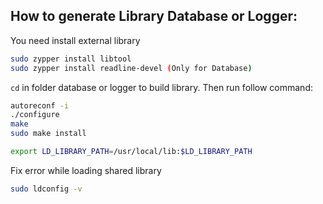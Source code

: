 ## How to generate Library Database or Logger:

You need install external library

```bash
sudo zypper install libtool
sudo zypper install readline-devel (Only for Database)
```

`cd` in folder database or logger to build library. Then run follow command:

```bash
autoreconf -i
./configure
make
sudo make install
```

```bash
export LD_LIBRARY_PATH=/usr/local/lib:$LD_LIBRARY_PATH 
```

Fix error while loading shared library

```bash
sudo ldconfig -v
```